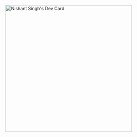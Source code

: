 <a href="https://app.daily.dev/nishantsingh"><img src="https://api.daily.dev/devcards/6adc8f91fd0740c0929b5016210ffeb1.png?r=7yj" width="400" alt="Nishant Singh's Dev Card"/></a>

<!--
**the-nishant-singh/the-nishant-singh** is a ✨ _special_ ✨ repository because its `README.md` (this file) appears on your GitHub profile.

Here are some ideas to get you started:

- 🔭 I’m currently working on ...
- 🌱 I’m currently learning ...
- 👯 I’m looking to collaborate on ...
- 🤔 I’m looking for help with ...
- 💬 Ask me about ...
- 📫 How to reach me: ...
- 😄 Pronouns: ...
- ⚡ Fun fact: ...
-->
